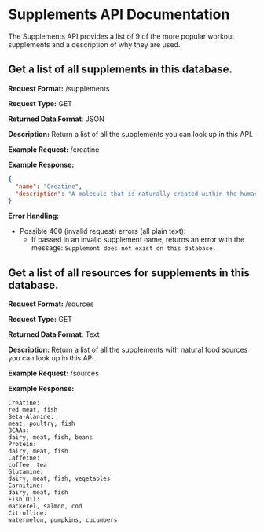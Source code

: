 # Supplements API Documentation
The Supplements API provides a list of 9 of the more popular workout supplements and a description of why they are used.

## Get a list of all supplements in this database.
**Request Format:** /supplements

**Request Type:** GET

**Returned Data Format**: JSON

**Description:** Return a list of all the supplements you can look up in this API.


**Example Request:** /creatine

**Example Response:**
```json
{
  "name": "Creatine",
  "description": "A molecule that is naturally created within the human body that provides energy for muscles. Dietary supplementation may increase this content by up to 40%."
}
```

**Error Handling:**
- Possible 400 (invalid request) errors (all plain text):
  - If passed in an invalid supplement name, returns an error with the message: `Supplement does not exist on this database.`

## Get a list of all resources for supplements in this database.
**Request Format:** /sources

**Request Type:** GET

**Returned Data Format**: Text

**Description:** Return a list of all the supplements with natural food sources you can look up in this API.

**Example Request:** /sources

**Example Response:**
```
Creatine:
red meat, fish
Beta-Alanine:
meat, poultry, fish
BCAAs:
dairy, meat, fish, beans
Protein:
dairy, meat, fish
Caffeine:
coffee, tea
Glutamine:
dairy, meat, fish, vegetables
Carnitine:
dairy, meat, fish
Fish Oil:
mackerel, salmon, cod
Citrulline:
watermelon, pumpkins, cucumbers
```

